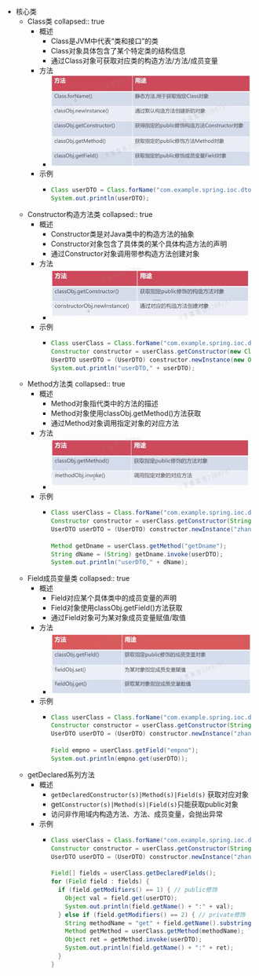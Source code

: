 - 核心类
	- Class类
	  collapsed:: true
		- 概述
			- Class是JVM中代表“类和接口”的类
			- Class对象具体包含了某个特定类的结构信息
			- 通过Class对象可获取对应类的构造方法/方法/成员变量
		- 方法
			- ![截屏2022-11-15 22.20.22.png](../assets/截屏2022-11-15_22.20.22_1668522031422_0.png)
		- 示例
			- ```java
			  Class userDTO = Class.forName("com.example.spring.ioc.dto.UserDTO");
			  System.out.println(userDTO);
			  ```
	- Constructor构造方法类
	  collapsed:: true
		- 概述
			- Constructor类是对Java类中的构造方法的抽象
			- Constructor对象包含了具体类的某个具体构造方法的声明
			- 通过Constructor对象调用带参构造方法创建对象
		- 方法
			- ![截屏2022-11-17 10.43.58.png](../assets/截屏2022-11-17_10.43.58_1668653048075_0.png)
		- 示例
			- ```java
			  Class userClass = Class.forName("com.example.spring.ioc.dto.UserDTO");
			  Constructor constructor = userClass.getConstructor(new Class[]{String.class});
			  UserDTO userDTO = (UserDTO) constructor.newInstance(new Object[]{"sss"});
			  System.out.println("userDTO," + userDTO);
			  ```
	- Method方法类
	  collapsed:: true
		- 概述
			- Method对象指代类中的方法的描述
			- Method对象使用classObj.getMethod()方法获取
			- 通过Method对象调用指定对象的对应方法
		- 方法
			- ![截屏2022-11-17 10.55.56.png](../assets/截屏2022-11-17_10.55.56_1668653766409_0.png)
		- 示例
			- ```java
			  Class userClass = Class.forName("com.example.spring.ioc.dto.UserDTO");
			  Constructor constructor = userClass.getConstructor(String.class);
			  UserDTO userDTO = (UserDTO) constructor.newInstance("zhangsan");
			  
			  Method getDname = userClass.getMethod("getDname");
			  String dName = (String) getDname.invoke(userDTO);
			  System.out.println("userDTO," + dName);
			  ```
	- Field成员变量类
	  collapsed:: true
		- 概述
			- Field对应某个具体类中的成员变量的声明
			- Field对象使用classObj.getField()方法获取
			- 通过Field对象可为某对象成员变量赋值/取值
		- 方法
			- ![截屏2022-11-17 11.05.05.png](../assets/截屏2022-11-17_11.05.05_1668654321393_0.png)
		- 示例
			- ```java
			  Class userClass = Class.forName("com.example.spring.ioc.dto.UserDTO");
			  Constructor constructor = userClass.getConstructor(String.class);
			  UserDTO userDTO = (UserDTO) constructor.newInstance("zhangsan");
			  
			  Field empno = userClass.getField("empno");
			  System.out.println(empno.get(userDTO));
			  ```
	- getDeclared系列方法
		- 概述
			- `getDeclaredConstructor(s)|Method(s)|Field(s)` 获取对应对象
			- get`Constructor(s)|Method(s)|Field(s)`只能获取public对象
			- 访问非作用域内构造方法、方法、成员变量，会抛出异常
		- 示例
			- ```java
			  Class userClass = Class.forName("com.example.spring.ioc.dto.UserDTO");
			  Constructor constructor = userClass.getConstructor(String.class);
			  UserDTO userDTO = (UserDTO) constructor.newInstance("zhangsan");
			  
			  Field[] fields = userClass.getDeclaredFields();
			  for (Field field : fields) {
			    if (field.getModifiers() == 1) { // public修饰
			      Object val = field.get(userDTO);
			      System.out.println(field.getName() + ":" + val);
			    } else if (field.getModifiers() == 2) { // private修饰
			      String methodName = "get" + field.getName().substring(0, 1).toUpperCase() + field.getName().substring(1);
			      Method getMethod = userClass.getMethod(methodName);
			      Object ret = getMethod.invoke(userDTO);
			      System.out.println(field.getName() + ":" + ret);
			    }
			  }
			  ```